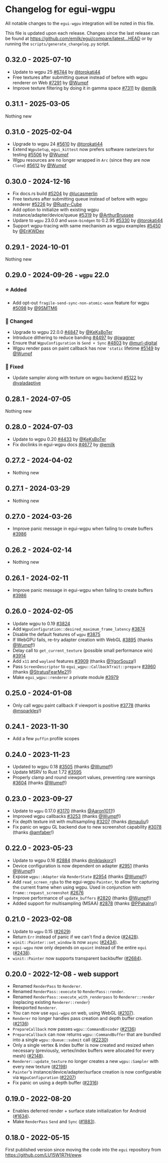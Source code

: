 # Changelog for egui-wgpu
All notable changes to the `egui-wgpu` integration will be noted in this file.


This file is updated upon each release.
Changes since the last release can be found at <https://github.com/emilk/egui/compare/latest...HEAD> or by running the `scripts/generate_changelog.py` script.


## 0.32.0 - 2025-07-10
* Update to wgpu 25 [#6744](https://github.com/emilk/egui/pull/6744) by [@torokati44](https://github.com/torokati44)
* Free textures after submitting queue instead of before with wgpu renderer on Web [#7291](https://github.com/emilk/egui/pull/7291) by [@Wumpf](https://github.com/Wumpf)
* Improve texture filtering by doing it in gamma space [#7311](https://github.com/emilk/egui/pull/7311) by [@emilk](https://github.com/emilk)


## 0.31.1 - 2025-03-05
Nothing new


## 0.31.0 - 2025-02-04
* Upgrade to wgpu 24 [#5610](https://github.com/emilk/egui/pull/5610) by [@torokati44](https://github.com/torokati44)
* Extend `WgpuSetup`, `egui_kittest` now prefers software rasterizers for testing [#5506](https://github.com/emilk/egui/pull/5506) by [@Wumpf](https://github.com/Wumpf)
* Wgpu resources are no longer wrapped in `Arc` (since they are now `Clone`) [#5612](https://github.com/emilk/egui/pull/5612) by [@Wumpf](https://github.com/Wumpf)


## 0.30.0 - 2024-12-16
* Fix docs.rs build [#5204](https://github.com/emilk/egui/pull/5204) by [@lucasmerlin](https://github.com/lucasmerlin)
* Free textures after submitting queue instead of before with wgpu renderer [#5226](https://github.com/emilk/egui/pull/5226) by [@Rusty-Cube](https://github.com/Rusty-Cube)
* Add option to initialize with existing wgpu instance/adapter/device/queue [#5319](https://github.com/emilk/egui/pull/5319) by [@ArthurBrussee](https://github.com/ArthurBrussee)
* Updare to `wgpu` 23.0.0 and `wasm-bindgen` to 0.2.95 [#5330](https://github.com/emilk/egui/pull/5330) by [@torokati44](https://github.com/torokati44)
* Support wgpu-tracing with same mechanism as wgpu examples [#5450](https://github.com/emilk/egui/pull/5450) by [@EriKWDev](https://github.com/EriKWDev)


## 0.29.1 - 2024-10-01
Nothing new


## 0.29.0 - 2024-09-26 - `wgpu` 22.0
### ⭐ Added
* Add opt-out `fragile-send-sync-non-atomic-wasm` feature for wgpu [#5098](https://github.com/emilk/egui/pull/5098) by [@9SMTM6](https://github.com/9SMTM6)

### 🔧 Changed
* Upgrade to wgpu 22.0.0 [#4847](https://github.com/emilk/egui/pull/4847) by [@KeKsBoTer](https://github.com/KeKsBoTer)
* Introduce dithering to reduce banding [#4497](https://github.com/emilk/egui/pull/4497) by [@jwagner](https://github.com/jwagner)
* Ensure that `WgpuConfiguration` is `Send + Sync` [#4803](https://github.com/emilk/egui/pull/4803) by [@murl-digital](https://github.com/murl-digital)
* Wgpu render pass on paint callback has now `'static` lifetime [#5149](https://github.com/emilk/egui/pull/5149) by [@Wumpf](https://github.com/Wumpf)

### 🐛 Fixed
* Update sampler along with texture on wgpu backend [#5122](https://github.com/emilk/egui/pull/5122) by [@valadaptive](https://github.com/valadaptive)


## 0.28.1 - 2024-07-05
Nothing new


## 0.28.0 - 2024-07-03
* Update to wgpu 0.20 [#4433](https://github.com/emilk/egui/pull/4433) by [@KeKsBoTer](https://github.com/KeKsBoTer)
* Fix doclinks in egui-wgpu docs [#4677](https://github.com/emilk/egui/pull/4677) by [@emilk](https://github.com/emilk)


## 0.27.2 - 2024-04-02
* Nothing new


## 0.27.1 - 2024-03-29
* Nothing new


## 0.27.0 - 2024-03-26
* Improve panic message in egui-wgpu when failing to create buffers [#3986](https://github.com/emilk/egui/pull/3986)


## 0.26.2 - 2024-02-14
* Nothing new


## 0.26.1 - 2024-02-11
* Improve panic message in egui-wgpu when failing to create buffers [#3986](https://github.com/emilk/egui/pull/3986)


## 0.26.0 - 2024-02-05
* Update wgpu to 0.19 [#3824](https://github.com/emilk/egui/pull/3824)
* Add `WgpuConfiguration::desired_maximum_frame_latency` [#3874](https://github.com/emilk/egui/pull/3874)
* Disable the default features of `wgpu` [#3875](https://github.com/emilk/egui/pull/3875)
* If WebGPU fails, re-try adapter creation with WebGL [#3895](https://github.com/emilk/egui/pull/3895) (thanks [@Wumpf](https://github.com/Wumpf)!)
* Delay call to `get_current_texture` (possible small performance win) [#3914](https://github.com/emilk/egui/pull/3914)
* Add `x11` and `wayland` features [#3909](https://github.com/emilk/egui/pull/3909) (thanks [@YgorSouza](https://github.com/YgorSouza)!)
* Pass `ScreenDescriptor` to `egui_wgpu::CallbackTrait::prepare` [#3960](https://github.com/emilk/egui/pull/3960) (thanks [@StratusFearMe21](https://github.com/StratusFearMe21)!)
* Make `egui_wgpu::renderer` a private module [#3979](https://github.com/emilk/egui/pull/3979)


## 0.25.0 - 2024-01-08
* Only call wgpu paint callback if viewport is positive [#3778](https://github.com/emilk/egui/pull/3778) (thanks [@msparkles](https://github.com/msparkles)!)


## 0.24.1 - 2023-11-30
* Add a few `puffin` profile scopes


## 0.24.0 - 2023-11-23
* Updated to wgpu 0.18 [#3505](https://github.com/emilk/egui/pull/3505) (thanks [@Wumpf](https://github.com/Wumpf)!)
* Update MSRV to Rust 1.72 [#3595](https://github.com/emilk/egui/pull/3595)
* Properly clamp and round viewport values, preventing rare warnings [#3604](https://github.com/emilk/egui/pull/3604) (thanks [@Wumpf](https://github.com/Wumpf)!)


## 0.23.0 - 2023-09-27
* Update to `wgpu` 0.17.0 [#3170](https://github.com/emilk/egui/pull/3170) (thanks [@Aaron1011](https://github.com/Aaron1011)!)
* Improved wgpu callbacks [#3253](https://github.com/emilk/egui/pull/3253) (thanks [@Wumpf](https://github.com/Wumpf)!)
* Fix depth texture init with multisampling [#3207](https://github.com/emilk/egui/pull/3207) (thanks [@mauliu](https://github.com/mauliu)!)
* Fix panic on wgpu GL backend due to new screenshot capability [#3078](https://github.com/emilk/egui/pull/3078) (thanks [@amfaber](https://github.com/amfaber)!)


## 0.22.0 - 2023-05-23
* Update to wgpu 0.16 [#2884](https://github.com/emilk/egui/pull/2884) (thanks [@niklaskorz](https://github.com/niklaskorz)!)
* Device configuration is now dependent on adapter [#2951](https://github.com/emilk/egui/pull/2951) (thanks [@Wumpf](https://github.com/Wumpf)!)
* Expose `wgpu::Adapter` via `RenderState` [#2954](https://github.com/emilk/egui/pull/2954) (thanks [@Wumpf](https://github.com/Wumpf)!)
* Add `read_screen_rgba` to the egui-wgpu `Painter`, to allow for capturing the current frame when using wgpu. Used in conjunction with `Frame::request_screenshot` [#2676](https://github.com/emilk/egui/pull/2676)
* Improve performance of `update_buffers` [#2820](https://github.com/emilk/egui/pull/2820) (thanks [@Wumpf](https://github.com/Wumpf)!)
* Added support for multisampling (MSAA) [#2878](https://github.com/emilk/egui/pull/2878) (thanks [@PPakalns](https://github.com/PPakalns)!)


## 0.21.0 - 2023-02-08
* Update to `wgpu` 0.15 ([#2629](https://github.com/emilk/egui/pull/2629))
* Return `Err` instead of panic if we can't find a device ([#2428](https://github.com/emilk/egui/pull/2428)).
* `winit::Painter::set_window` is now `async` ([#2434](https://github.com/emilk/egui/pull/2434)).
* `egui-wgpu` now only depends on `epaint` instead of the entire `egui` ([#2438](https://github.com/emilk/egui/pull/2438)).
* `winit::Painter` now supports transparent backbuffer ([#2684](https://github.com/emilk/egui/pull/2684)).


## 0.20.0 - 2022-12-08 - web support
* Renamed `RenderPass` to `Renderer`.
* Renamed `RenderPass::execute` to `RenderPass::render`.
* Renamed `RenderPass::execute_with_renderpass` to `Renderer::render` (replacing existing `Renderer::render`)
* Reexported `Renderer`.
* You can now use `egui-wgpu` on web, using WebGL ([#2107](https://github.com/emilk/egui/pull/2107)).
* `Renderer` no longer handles pass creation and depth buffer creation ([#2136](https://github.com/emilk/egui/pull/2136))
* `PrepareCallback` now passes `wgpu::CommandEncoder` ([#2136](https://github.com/emilk/egui/pull/2136))
* `PrepareCallback` can now returns `wgpu::CommandBuffer` that are bundled into a single `wgpu::Queue::submit` call ([#2230](https://github.com/emilk/egui/pull/2230))
* Only a single vertex & index buffer is now created and resized when necessary (previously, vertex/index buffers were allocated for every mesh) ([#2148](https://github.com/emilk/egui/pull/2148)).
* `Renderer::update_texture` no longer creates a new `wgpu::Sampler` with every new texture ([#2198](https://github.com/emilk/egui/pull/2198))
* `Painter`'s instance/device/adapter/surface creation is now configurable via `WgpuConfiguration` ([#2207](https://github.com/emilk/egui/pull/2207))
* Fix panic on using a depth buffer ([#2316](https://github.com/emilk/egui/pull/2316))


## 0.19.0 - 2022-08-20
* Enables deferred render + surface state initialization for Android ([#1634](https://github.com/emilk/egui/pull/1634)).
* Make `RenderPass` `Send` and `Sync` ([#1883](https://github.com/emilk/egui/pull/1883)).


## 0.18.0 - 2022-05-15
First published version since moving the code into the `egui` repository from <https://github.com/LU15W1R7H/eww>.
